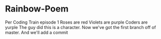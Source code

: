 # Rainbow-Poem
Per Coding Train episode 1
Roses are red
Violets are purple
Coders are yurple
The guy did this is a character.
Now we've got the first branch off of master.
And we'll add a commit
